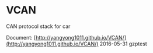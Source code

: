 # VCAN
CAN protocol stack for car

Document: [http://yangyong1011.github.io/VCAN/](http://yangyong1011.github.io/VCAN/)
2016-05-31
gzptest